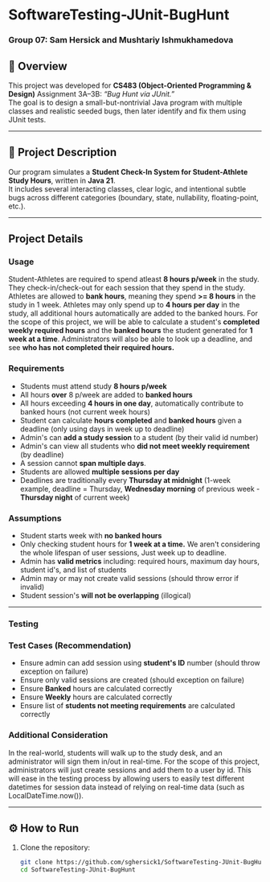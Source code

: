 # SoftwareTesting-JUnit-BugHunt
### Group 07: Sam Hersick and Mushtariy Ishmukhamedova  

## 📘 Overview  
This project was developed for **CS483 (Object-Oriented Programming & Design)** Assignment 3A–3B: *“Bug Hunt via JUnit.”*  
The goal is to design a small-but-nontrivial Java program with multiple classes and realistic seeded bugs, then later identify and fix them using JUnit tests.

---

## 🧩 Project Description  
Our program simulates a **Student Check-In System for Student-Athlete Study Hours**, written in **Java 21**.  
It includes several interacting classes, clear logic, and intentional subtle bugs across different categories (boundary, state, nullability, floating-point, etc.).  

---
## Project Details
### Usage
Student-Athletes are required to spend atleast **8 hours p/week** in the study. They check-in/check-out for each session that they spend in the study. Athletes are allowed to **bank hours**, meaning they spend **>= 8 hours** in the study in 1 week. Athletes may only spend up to **4 hours per day** in the study, all additional hours automatically are added to the banked hours. For the scope of this project, we will be able to calculate a student's **completed weekly required hours** and the **banked hours** the student generated for **1 week at a time**. Administrators will also be able to look up a deadline, and see **who has not completed their required hours.**

### Requirements
- Students must attend study **8 hours p/week**
- All hours **over** 8 p/week are added to **banked hours**
- All hours exceeding **4 hours in one day**, automatically contribute to banked hours (not current week hours)
- Student can calculate **hours completed** and **banked hours** given a deadline (only using days in week up to deadline)
- Admin's can **add a study session** to a student (by their valid id number)
- Admin's can view all students who **did not meet weekly requirement** (by deadline)
- A session cannot **span multiple days**.
- Students are allowed **multiple sessions per day**
- Deadlines are traditionally every **Thursday at midnight** (1-week example, deadline = Thursday, **Wednesday morning** of previous week - **Thursday night** of current week)

### Assumptions
- Student starts week with **no banked hours**
- Only checking student hours for **1 week at a time.** We aren't considering the whole lifespan of user sessions, Just week up to deadline.
- Admin has **valid metrics** including: required hours, maximum day hours, student id's, and list of students
- Admin may or may not create valid sessions (should throw error if invalid)
- Student session's **will not be overlapping** (illogical)

---

### Testing
### Test Cases (Recommendation)
- Ensure admin can add session using **student's ID** number (should throw exception on failure)
- Ensure only valid sessions are created (should exception on failure)
- Ensure **Banked** hours are calculated correctly
- Ensure **Weekly** hours are calculated correctly
- Ensure list of **students not meeting requirements** are calculated correctly

### Additional Consideration
In the real-world, students will walk up to the study desk, and an administrator will sign them in/out in real-time. For the scope of this project, administrators will just create sessions and add them to a user by id. This will ease in the testing process by allowing users to easily test different datetimes for session data instead of relying on real-time data (such as LocalDateTime.now()).

---

## ⚙️ How to Run  
1. Clone the repository:
   ```bash
   git clone https://github.com/sghersick1/SoftwareTesting-JUnit-BugHunt.git
   cd SoftwareTesting-JUnit-BugHunt
